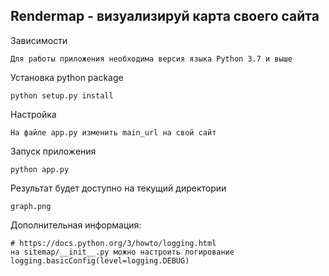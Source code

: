 ## Rendermap - визуализируй карта своего сайта

Зависимости
```
Для работы приложения необходима версия языка Python 3.7 и выше 
```
Установка python package
```
python setup.py install
```
Настройка
```
На файле app.py изменить main_url на свой сайт 
```
Запуск приложения
```
python app.py
```
Результат будет доступно на текущий директории 
```
graph.png
```
Дополнительная информация:
```
# https://docs.python.org/3/howto/logging.html
на sitemap/__init__.py можно настроить логирование
logging.basicConfig(level=logging.DEBUG)

```
